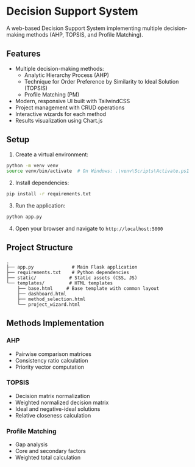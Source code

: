 # Decision Support System

A web-based Decision Support System implementing multiple decision-making methods (AHP, TOPSIS, and Profile Matching).

## Features

- Multiple decision-making methods:
  - Analytic Hierarchy Process (AHP)
  - Technique for Order Preference by Similarity to Ideal Solution (TOPSIS)
  - Profile Matching (PM)
- Modern, responsive UI built with TailwindCSS
- Project management with CRUD operations
- Interactive wizards for each method
- Results visualization using Chart.js

## Setup

1. Create a virtual environment:
```bash
python -m venv venv
source venv/bin/activate  # On Windows: .\venv\Scripts\Activate.ps1
```

2. Install dependencies:
```bash
pip install -r requirements.txt
```

3. Run the application:
```bash
python app.py
```

4. Open your browser and navigate to `http://localhost:5000`

## Project Structure

```
.
├── app.py              # Main Flask application
├── requirements.txt    # Python dependencies
├── static/            # Static assets (CSS, JS)
└── templates/         # HTML templates
    ├── base.html     # Base template with common layout
    ├── dashboard.html
    ├── method_selection.html
    └── project_wizard.html
```

## Methods Implementation

### AHP
- Pairwise comparison matrices
- Consistency ratio calculation
- Priority vector computation

### TOPSIS
- Decision matrix normalization
- Weighted normalized decision matrix
- Ideal and negative-ideal solutions
- Relative closeness calculation

### Profile Matching
- Gap analysis
- Core and secondary factors
- Weighted total calculation
